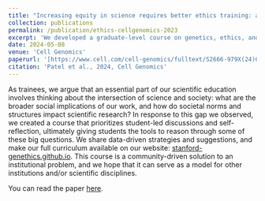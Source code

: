 ```yaml
---
title: "Increasing equity in science requires better ethics training: a course by trainees, for trainees"
collection: publications
permalink: /publication/ethics-cellgenomics-2023
excerpt: 'We developed a graduate-level course on genetics, ethics, and society. We share data-driven strategies and suggestions, as well as our [full curriculum](https://stanford-genethics.github.io/). You can read the paper [here](https://www.cell.com/cell-genomics/fulltext/S2666-979X(24)00120-4).'
date: 2024-05-08
venue: 'Cell Genomics'
paperurl: '[https://www.cell.com/cell-genomics/fulltext/S2666-979X(24)00120-4](https://www.cell.com/cell-genomics/fulltext/S2666-979X(24)00120-4)'
citation: 'Patel et al., 2024, Cell Genomics'
---
```

As trainees, we argue that an essential part of our scientific education involves thinking about the intersection of science and society: what are the broader social implications of our work, and how do societal norms and structures impact scientific research? In response to this gap we observed, we created a course that prioritizes student-led discussions and self-reflection, ultimately giving students the tools to reason through some of these big questions. We share data-driven strategies and suggestions, and make our full curriculum available on our website: [stanford-genethics.github.io](https://stanford-genethics.github.io/). This course is a community-driven solution to an institutional problem, and we hope that it can serve as a model for other institutions and/or scientific disciplines.

You can read the paper [here](https://www.cell.com/cell-genomics/fulltext/S2666-979X(24)00120-4).

